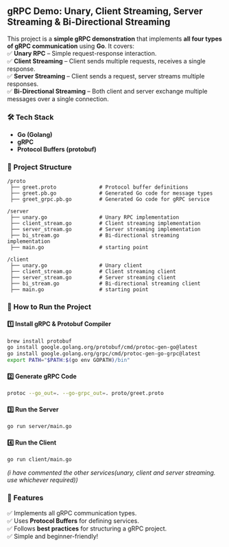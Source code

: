 ## **gRPC Demo: Unary, Client Streaming, Server Streaming & Bi-Directional Streaming**  

This project is a **simple gRPC demonstration** that implements **all four types of gRPC communication** using **Go**. It covers:  
✅ **Unary RPC** – Simple request-response interaction.  
✅ **Client Streaming** – Client sends multiple requests, receives a single response.  
✅ **Server Streaming** – Client sends a request, server streams multiple responses.  
✅ **Bi-Directional Streaming** – Both client and server exchange multiple messages over a single connection.  

### **🛠 Tech Stack**  
- **Go (Golang)**  
- **gRPC**  
- **Protocol Buffers (protobuf)**  

### **📂 Project Structure**  
```  
/proto  
 ├── greet.proto              # Protocol buffer definitions  
 ├── greet.pb.go              # Generated Go code for message types  
 ├── greet_grpc.pb.go         # Generated Go code for gRPC service  
 
/server  
 ├── unary.go                 # Unary RPC implementation  
 ├── client_stream.go         # Client streaming implementation  
 ├── server_stream.go         # Server streaming implementation  
 ├── bi_stream.go             # Bi-directional streaming implementation  
 ├── main.go                  # starting point  

/client  
 ├── unary.go                 # Unary client  
 ├── client_stream.go         # Client streaming client  
 ├── server_stream.go         # Server streaming client  
 ├── bi_stream.go             # Bi-directional streaming client
 ├── main.go                  # starting point  
```  

### **🚀 How to Run the Project**  

#### **1️⃣ Install gRPC & Protobuf Compiler**  
```sh  
brew install protobuf  
go install google.golang.org/protobuf/cmd/protoc-gen-go@latest  
go install google.golang.org/grpc/cmd/protoc-gen-go-grpc@latest  
export PATH="$PATH:$(go env GOPATH)/bin"  
```

#### **2️⃣ Generate gRPC Code**  
```sh  
protoc --go_out=. --go-grpc_out=. proto/greet.proto  
```

#### **3️⃣ Run the Server**  
```sh  
go run server/main.go  
```

#### **4️⃣ Run the Client**  
```sh  
go run client/main.go  
```

_(i have commented the other services(unary, client and server streaming. use whichever required))_  

### **📌 Features**  
✅ Implements all gRPC communication types.  
✅ Uses **Protocol Buffers** for defining services.  
✅ Follows **best practices** for structuring a gRPC project.  
✅ Simple and beginner-friendly!  
